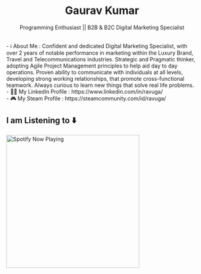 <h1 align="center">Gaurav Kumar</h1>

<p align="center">Programming Enthusiast || B2B & B2C Digital Marketing Specialist</p>

<br>
- ℹ️ About Me :  Confident and dedicated Digital Marketing Specialist, with over 2 years of notable performance in marketing within the Luxury Brand, Travel and Telecommunications industries. Strategic and Pragmatic thinker, adopting Agile Project Management principles to help aid day to day operations. Proven ability to communicate with individuals at all levels, developing strong working relationships, that promote cross-functional teamwork. Always curious to learn new things that solve real life problems.<br>
- 👨‍💻 My LinkedIn Profile : https://www.linkedin.com/in/ravuga/ <br>
- 🎮 My Steam Profile : https://steamcommunity.com/id/ravuga/ 
<br>

## I am Listening to ⬇️
[<img src="https://spotify-now-playing-coral.vercel.app/api/spotify-playing" alt="Spotify Now Playing" width="350" />](https://open.spotify.com/user/314itoxb2ejxkk5pvyqniv3r6zn4)
